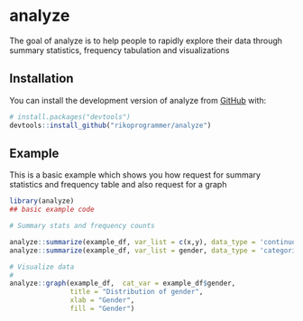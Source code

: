 
# analyze

<!-- badges: start -->
<!-- badges: end -->

The goal of analyze is to help people to rapidly explore their data through
summary statistics, frequency tabulation and visualizations

## Installation

You can install the development version of analyze from [GitHub](https://github.com/) with:

``` r
# install.packages("devtools")
devtools::install_github("rikoprogrammer/analyze")
```

## Example

This is a basic example which shows you how request for summary statistics and frequency table and also request for a graph

``` r
library(analyze)
## basic example code

# Summary stats and frequency counts

analyze::summarize(example_df, var_list = c(x,y), data_type = 'continuous')
analyze::summarize(example_df, var_list = gender, data_type = 'categorical')

# Visualize data
# 
analyze::graph(example_df,  cat_var = example_df$gender,
               title = "Distribution of gender",
               xlab = "Gender",
               fill = "Gender")
```

